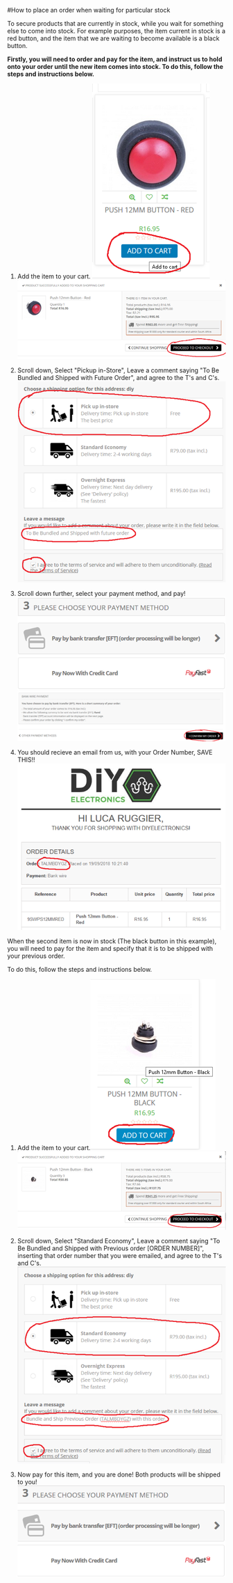 #How to place an order when waiting for particular stock

To secure products that are currently in stock, while you wait for something else to come into stock.
For example purposes, the item current in stock is a red button, and the item that we are
waiting to become available is a black button.

<b>Firstly, you will need to order and pay for the item, and instruct us to hold onto your order until the new item comes into stock.
To do this, follow the steps and instructions below.</b> 

1. Add the item to your cart.
![](img/1.PNG)![](img/2.PNG)

2. Scroll down, Select "Pickup in-Store", Leave a comment saying "To Be Bundled and Shipped with Future Order", and agree to the T's and C's. ![](img/3.PNG)

3. Scroll down further, select your payment method, and pay! ![](img/4.PNG)![](img/5.PNG)

4. You should recieve an email from us, with your Order Number, SAVE THIS!! ![](img/6.PNG)

When the second item is now in stock (The black button in this example), you will need to pay for the item and specify that it is to be shipped with your
previous order.

To do this, follow the steps and instructions below. 

1. Add the item to your cart.![](img/7.PNG)![](img/8.PNG)

2. Scroll down, Select "Standard Economy", Leave a comment saying "To Be Bundled and Shipped with Previous order [ORDER NUMBER]", inserting that order
number that you were emailed, and agree to the T's and C's. ![](img/9.PNG)

3. Now pay for this item, and you are done! Both products will be shipped to you! ![](img/10.PNG)
